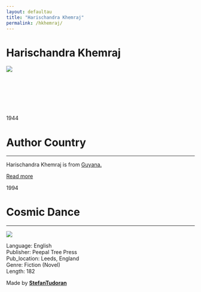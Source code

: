 ```yaml
---
layout: defaultau
title: "Harischandra Khemraj"
permalink: /hkhemraj/
---
```

<!-- partial:index.partial.html -->
<div class="content">
    <h1>Harischandra Khemraj</h1>
    <div class="quote">
        <div><img src="https://www.peepaltreepress.com/sites/default/files/styles/author_large/public/Harischandra%20Khemraj.jpg?itok=fFClJSKf.jpg" class="logo"></div>
    </div>
    <div class="timeline">
        <div style="padding-bottom:100px;"></div>
        <div class="block">
            <div class="date right"><p class="right"> 1944 </p></div>
            <div class="dot"></div>
            <div class="left first">
            <div class="author_country">
                <h1>Author Country</h1><hr>
            <div class="aclocation"> <p>Harischandra Khemraj is from <a href="http://localhost:4000/62">Guyana.</a></p></div>
              <div class="acreadmore">  <a href="https://en.wikipedia.org/wiki/Harischandra_Khemraj" target="_blank">Read more</a></div>
            </div>
            </div>
        </div>
        <div class="block">
            <div class="date left"><p class="left">1994</p></div>
            <div class="dot"></div>
            <div class="right">
                <h1>Cosmic Dance</h1><hr>
                <p><img src="https://m.media-amazon.com/images/I/41YJBVEFVJL._AC_SY780_.jpg"></p>
                <p>
                Language: English <br/>
                Publisher: Peepal Tree Press<br/>
                Pub_location: Leeds, England <br/>
                Genre: Fiction (Novel)<br/>
                Length: 182</p>
            </div>
        </div>
        <div id="footer">
        <p id="copyright">Made by&nbsp;<strong><a href="https://www.linkedin.com/in/nicolae-stefan-tudoran-b02291127/" target="_blank">StefanTudoran</a></strong></p>
    </div>
</div>
<!-- partial -->
  <script src='https://cdnjs.cloudflare.com/ajax/libs/jquery/3.1.1/jquery.min.js'></script><script  src="assets/js/authorscript.js"></script>
